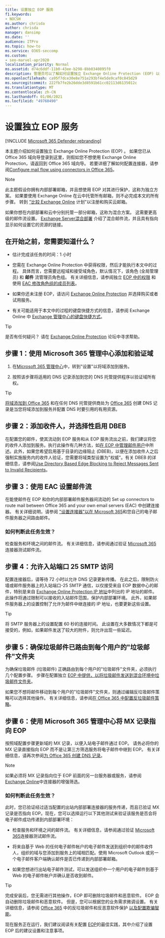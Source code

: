 ```yaml
---
title: 设置独立 EOP 服务
f1.keywords:
- NOCSH
ms.author: chrisda
author: chrisda
manager: dansimp
ms.date: ''
audience: ITPro
ms.topic: how-to
ms.service: O365-seccomp
ms.custom:
- seo-marvel-apr2020
localization_priority: Normal
ms.assetid: d74c6ddf-11b0-43ee-b298-8bb0340895f0
description: 管理员可以了解如何设置独立 Exchange Online Protection (EOP) 以保护本地电子邮件环境。
ms.openlocfilehash: ca95f7dce30e8e751e293bf4e5de9caf0c845d29
ms.sourcegitcommit: 222fb7fe2b26dde3d8591b61cc02113d6135012c
ms.translationtype: MT
ms.contentlocale: zh-CN
ms.lasthandoff: 01/06/2021
ms.locfileid: "49760490"
---
```

# <a name="set-up-your-standalone-eop-service"></a>设置独立 EOP 服务

[!INCLUDE [Microsoft 365 Defender rebranding](../includes/microsoft-defender-for-office.md)]


本主题介绍如何设置独立 Exchange Online Protection (EOP) 。 如果您已从 Office 365 域向导登录到这里，则假如您不想使用 Exchange Online Protection，请返回到 Office 365 域向导。 若要详细了解如何配置连接器，请参阅[Configure mail flow using connectors in Office 365](https://docs.microsoft.com/exchange/mail-flow-best-practices/use-connectors-to-configure-mail-flow/use-connectors-to-configure-mail-flow)。

> [!NOTE]
> 此主题假设你拥有内部部署邮箱，并且想使用 EOP 对其进行保护，这称为独立方案。 如果要使用 Exchange Online 在云中托管所有邮箱，则不必完成本文的所有步骤。 转到 ["比较 Exchange Online](https://products.office.com/exchange/compare-microsoft-exchange-online-plans) 计划"以注册和购买云邮箱。
>
> 如果你想在内部部署和云中分别托管一部分邮箱，这称为混合方案。 这需要更高级的邮件流设置。 [Exchange Server混合部署](https://docs.microsoft.com/exchange/exchange-hybrid) 介绍了混合邮件流，并且具有指向显示如何设置它的资源的链接。

## <a name="what-do-you-need-to-know-before-you-begin"></a>在开始之前，您需要知道什么？

- 估计完成该任务的时间：1 小时

- 您需在 Exchange Online Protection 中获得权限，然后才能执行本文中的过程。 具体而言，您需要远程域和接受域角色，默认情况下，该角色 (全局管理员) 和 **邮件** 流管理员角色组。 有关详细信息，请参阅独立 [EOP 中的权限](feature-permissions-in-eop.md) 和使用 [EAC 修改角色组的成员列表](manage-admin-role-group-permissions-in-eop.md#use-the-eac-modify-the-list-of-members-in-role-groups)。

- 如果你还未注册 EOP，请访问 [Exchange Online Protection](https://products.office.com/exchange/exchange-email-security-spam-protection) 并选择购买或者试用服务。

- 有关可能适用于本文中的过程的键盘快捷方式的信息，请参阅 Exchange Online 中 [Exchange 管理中心的键盘快捷方式](https://docs.microsoft.com/Exchange/accessibility/keyboard-shortcuts-in-admin-center)。

> [!TIP]
> 是否有任何疑问？ 请在 [Exchange Online Protection](https://go.microsoft.com/fwlink/p/?linkId=285351) 论坛中寻求帮助。

## <a name="step-1-use-the-microsoft-365-admin-center-to-add-and-verify-your-domain"></a>步骤 1：使用 Microsoft 365 管理中心添加和验证域

1. 在[Microsoft 365 管理中心](https://docs.microsoft.com/microsoft-365/admin/admin-overview/about-the-admin-center)中，转到"设置"以将域添加到服务。

2. 按照该步骤将适用的 DNS 记录添加到您的 DNS 托管提供程序以验证域所有权。

> [!TIP]
> [将域添加到 Office 365](https://docs.microsoft.com/microsoft-365/admin/setup/add-domain) 和在任何 DNS 托管提供商处为 [Office 365](https://docs.microsoft.com/microsoft-365/admin/get-help-with-domains/create-dns-records-at-any-dns-hosting-provider) 创建 DNS 记录是当您将域添加到服务并配置 DNS 时要引用的有用资源。

## <a name="step-2-add-recipients-and-optionally-enable-dbeb"></a>步骤 2：添加收件人，并选择性启用 DBEB

在配置您的邮件，使其流动到 EOP 服务和从 EOP 服务流出之前，我们建议将您的收件人添加到服务。执行此操作有几种方法，如[在 EOP 中管理邮件用户](manage-mail-users-in-eop.md)中所述。此外，如果您希望启用基于目录的边缘阻止 (DBEB)，以便在添加收件人之后强制实施服务内的收件人验证，您需要将域类型设置为"权威"。有关 DBEB 的详细信息，请参阅[Use Directory Based Edge Blocking to Reject Messages Sent to Invalid Recipients](https://docs.microsoft.com/exchange/mail-flow-best-practices/use-directory-based-edge-blocking)。

## <a name="step-3-use-the-eac-to-set-up-mail-flow"></a>步骤 3：使用 EAC 设置邮件流

在能使邮件在 EOP 和你的内部部署邮件服务器间流动的 Set up connectors to route mail between Office 365 and your own email servers (EAC) 中创建连接器。 有关详细说明，请参阅 ["设置连接器"以在 Microsoft 365](https://docs.microsoft.com/exchange/mail-flow-best-practices/use-connectors-to-configure-mail-flow/set-up-connectors-to-route-mail)和您自己的电子邮件服务器之间路由邮件。

### <a name="how-do-you-know-this-task-worked"></a>如何判断此任务生效？

检查服务和环境之间的邮件流。 有关详细信息，请参阅通过验证 [Microsoft 365](https://docs.microsoft.com/exchange/mail-flow-best-practices/test-mail-flow)连接器测试邮件流。

## <a name="step-4-allow-inbound-port-25-smtp-access"></a>步骤 4：允许入站端口 25 SMTP 访问

配置连接器后，请等待 72 小时以允许 DNS 记录更新传播。 在此之后，限制防火墙或邮件服务器上的入站端口-25 SMTP 通信，以仅接受来自 EOP 数据中心的邮件，特别是来自 [Exchange Online Protection IP 地址](https://docs.microsoft.com/microsoft-365/enterprise/urls-and-ip-address-ranges)中列出的 IP 地址的邮件。 此操作将通过限制可以接收的入站邮件范围，保护内部部署环境。 此外，如果邮件服务器上的设置控制了允许为邮件中继连接的 IP 地址，也要更新这些设置。

> [!TIP]
> 将 SMTP 服务器上的设置配置 60 秒的连接时间。 此设置在大多数情况下都是可接受的，例如，如果邮件发送了较大的附件，则允许出现一些延迟。

## <a name="step-5-ensure-that-spam-is-routed-to-each-users-junk-email-folder"></a>步骤 5：确保垃圾邮件已路由到每个用户的"垃圾邮件"文件夹

为确保垃圾邮件 (垃圾邮件) 正确路由到每个用户的"垃圾邮件"文件夹，必须执行几个配置步骤。 步骤在配置独立 [EOP 中提供，以将垃圾邮件发送到混合环境中垃圾邮件文件夹](ensure-that-spam-is-routed-to-each-user-s-junk-email-folder.md)。

如果您不想将邮件移动到每个用户的"垃圾邮件"文件夹，则通过编辑反垃圾邮件策略可以选择其他操作。 有关详细信息，请参阅[在 Office 365 中配置反垃圾邮件策略](configure-your-spam-filter-policies.md)。

## <a name="step-6-use-the-microsoft-365-admin-center-to-point-your-mx-record-to-eop"></a>步骤 6：使用 Microsoft 365 管理中心将 MX 记录指向 EOP

按照域配置步骤更新域的 MX 记录，以便入站电子邮件通过 EOP。 请务必将你的 MX 记录直接指向 EOP 而不是让第三方筛选服务将电子邮件中继到 EOP。 有关详细信息，请再次参阅[为 Office 365 创建 DNS 记录](https://docs.microsoft.com/microsoft-365/admin/get-help-with-domains/create-dns-records-at-any-dns-hosting-provider)。

> [!NOTE]
> 如果必须将 MX 记录指向位于 EOP 前面的另一台服务器或服务，请参阅 [Exchange Online](https://docs.microsoft.com/Exchange/mail-flow-best-practices/use-connectors-to-configure-mail-flow/enhanced-filtering-for-connectors)中连接器的增强筛选。

### <a name="how-do-you-know-this-task-worked"></a>如何判断此任务生效？

此时，您已验证经过适当配置的出站内部部署连接器的服务传递，而且已验证 MX 记录是否指向 EOP。现在，您可以选择运行以下其他测试来验证该服务是否会将电子邮件成功传递到内部部署环境：

- 检查服务和环境之间的邮件流。 有关详细信息，请参阅通过验证 [Microsoft 365](https://docs.microsoft.com/exchange/mail-flow-best-practices/test-mail-flow)连接器测试邮件流。

- 将来自基于 Web 的任何电子邮件帐户的电子邮件发送到组织中的邮件收件人，组织的域与您添加到服务上的域相匹配。使用 Microsoft Outlook 或另一个电子邮件客户端确认邮件是否已传递到内部部署邮箱。

- 如果您想进行出站电子邮件测试，可以发送组织中一个用户的电子邮件到基于 Web 的电子邮件帐户并确认是否收到邮件。

> [!TIP]
> 完成安装后，您无需进行其他操作，EOP 即可删除垃圾邮件和恶意软件。 EOP 会自动删除垃圾邮件和恶意软件。 但是，您可以根据您的业务需求微调设置。 有关详细信息，请参阅 [Office 365](anti-spam-and-anti-malware-protection.md) 中的反垃圾邮件和反恶意软件保护 [以及配置欺骗智能](learn-about-spoof-intelligence.md)。
>
> 现在服务正在运行，我们建议阅读有关配置 [EOP](best-practices-for-configuring-eop.md)的最佳实践，其中介绍了设置 EOP 后的建议设置和注意事项。
